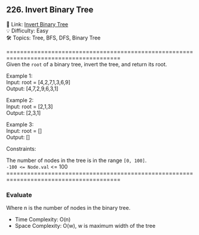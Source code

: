 ## 226. Invert Binary Tree
🔗  Link: [Invert Binary Tree](https://leetcode.com/problems/invert-binary-tree/description/)<br>
💡 Difficulty: Easy<br>
🛠️ Topics: Tree, BFS, DFS, Binary Tree<br>

=======================================================================================<br>
Given the `root` of a binary tree, invert the tree, and return its root.<br>

Example 1:<br>
Input: root = [4,2,7,1,3,6,9]<br>
Output: [4,7,2,9,6,3,1]<br>

Example 2:<br>
Input: root = [2,1,3]<br>
Output: [2,3,1]<br>

Example 3:<br>
Input: root = []<br>
Output: []<br>
 

Constraints:<br>

The number of nodes in the tree is in the range `[0, 100]`.<br>
`-100 <= Node.val` <= 100<br>
=======================================================================================<br>
### Evaluate

Where n is the number of nodes in the binary tree.

- Time Complexity: O(n)
- Space Complexity: O(w), w is maximum width of the tree
